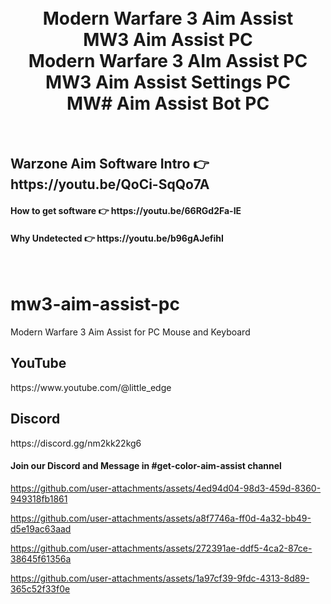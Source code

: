 
<h1 align="center">
  <br>
  Modern Warfare 3 Aim Assist
  <br>
  MW3 Aim Assist PC
  <br>
  Modern Warfare 3 AIm Assist PC
  <br>
  MW3 Aim Assist Settings PC
  <br>
  MW# Aim Assist Bot PC
</h1>

<br>
<h2>Warzone Aim Software Intro  👉 https://youtu.be/QoCi-SqQo7A </h2>
<h4>How to get software 👉 https://youtu.be/66RGd2Fa-IE </h4>
<h4>Why Undetected 👉 https://youtu.be/b96gAJefihI </h4>
<br>

# mw3-aim-assist-pc
Modern Warfare 3 Aim Assist for PC Mouse and Keyboard

<h2>YouTube</h2>
https://www.youtube.com/@little_edge
<br>
<h2>Discord</h2>
https://discord.gg/nm2kk22kg6
<h4>Join our Discord and Message in #get-color-aim-assist channel</h4>



https://github.com/user-attachments/assets/4ed94d04-98d3-459d-8360-949318fb1861


https://github.com/user-attachments/assets/a8f7746a-ff0d-4a32-bb49-d5e19ac63aad


https://github.com/user-attachments/assets/272391ae-ddf5-4ca2-87ce-38645f61356a


https://github.com/user-attachments/assets/1a97cf39-9fdc-4313-8d89-365c52f33f0e




